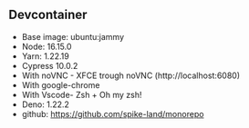 ## Devcontainer

- Base image: ubuntu:jammy
- Node: 16.15.0
- Yarn: 1.22.19
- Cypress 10.0.2
- With noVNC - XFCE trough noVNC (http://localhost:6080)
- With google-chrome
- With Vscode- Zsh + Oh my zsh!
- Deno: 1.22.2
- github: https://github.com/spike-land/monorepo
